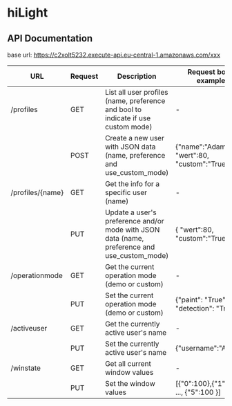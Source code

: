 # hiLight

## API Documentation

base url: https://c2xolt5232.execute-api.eu-central-1.amazonaws.com/xxx

| URL | Request | Description | Request body example |
|-----|---------|-------------|--------------|
| /profiles | GET | List all user profiles (name, preference and bool to indicate if use custom mode) | - |
|| POST | Create a new user with JSON data (name, preference and use_custom_mode) | {"name":"Adam", "wert":80, "custom":"True"} |
| /profiles/{name} | GET | Get the info for a specific user (name) | - |
| | PUT | Update a user's preference and/or mode with JSON data (name, preference and use_custom_mode) | { "wert":80, "custom":"True"} |
| /operationmode | GET | Get the current operation mode (demo or custom) | - |
|  | PUT | Set the current operation mode (demo or custom) | {"paint": "True", "detection": "True"} |
| /activeuser | GET | Get the currently active user's name | - |
|  | PUT | Set the currently active user's name | {"username":"Adam"} |
| /winstate | GET | Get all current window values | - |
|  | PUT | Set the window values | [{"0":100},{"1":100}, ..., {"5":100 }] |

